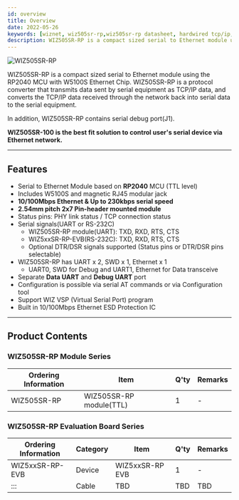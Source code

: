 ```yaml
---
id: overview
title: Overview
date: 2022-05-26
keywords: [wiznet, wiz505sr-rp,wiz505sr-rp datasheet, hardwired tcp/ip,serial-to-ethernet, w5100s, rp2040]
description: WIZ505SR-RP is a compact sized serial to Ethernet module using the RP2040 MCU with W5100S Ethernet Chip
---
```


![WIZ505SR-RP](/img/products/s2e_module/wiz505sr-rp/wiz505sr-rp-side.png)

WIZ505SR-RP is a compact sized serial to Ethernet module using the RP2040 MCU with W5100S Ethernet Chip.
WIZ505SR-RP is a protocol converter that transmits data sent by serial equipment as TCP/IP data, and converts the TCP/IP data received through the network back into serial data to the serial equipment.

In addition, WIZ505SR-RP contains serial debug port(J1).

**WIZ505SR-100 is the best fit solution to control user's serial device via Ethernet network.**

------



## Features

  - Serial to Ethernet Module based on **RP2040** MCU (TTL level)
  - Includes W5100S and magnetic RJ45 modular jack
  - **10/100Mbps Ethernet & Up to 230kbps serial speed**
  - **2.54mm pitch 2x7 Pin-header mounted module**
  - Status pins: PHY link status / TCP connection status
  - Serial signals(UART or RS-232C)
    - WIZ505SR-RP module(UART): TXD, RXD, RTS, CTS
    - WIZ5xxSR-RP-EVB(RS-232C): TXD, RXD, RTS, CTS
    - Optional DTR/DSR signals supported (Status pins or DTR/DSR pins
      selectable)
  - WIZ505SR-RP has UART x 2, SWD x 1, Ethernet x 1
    - UART0, SWD for Debug and UART1, Ethernet for Data transceive
  - Separate **Data UART** and **Debug UART** port
  - Configuration is possible via serial AT commands or via
    Configuration tool 
  - Support WIZ VSP (Virtual Serial Port) program 
  - Built in 10/100Mbps Ethernet ESD Protection IC

------



## Product Contents

### WIZ505SR-RP Module Series

| Ordering Information | Item                    | Q'ty | Remarks |
| -------------------- | ----------------------- | ---- | ------- |
| WIZ505SR-RP         | WIZ505SR-RP module(TTL) | 1    | \-      |

### WIZ505SR-RP Evaluation Board Series

| Ordering Information | Category | Item            | Q'ty | Remarks |
| -------------------- | -------- | --------------- | ---- | ------- |
| WIZ5xxSR-RP-EVB      | Device   | WIZ5xxSR-RP EVB | 1    | -       |
| :::                  | Cable    | TBD             | TBD  | TBD     |

